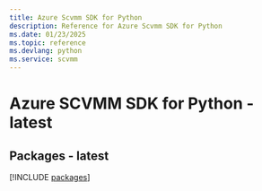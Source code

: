 ```yaml
---
title: Azure Scvmm SDK for Python
description: Reference for Azure Scvmm SDK for Python
ms.date: 01/23/2025
ms.topic: reference
ms.devlang: python
ms.service: scvmm
---
```

# Azure SCVMM SDK for Python - latest
## Packages - latest
[!INCLUDE [packages](scvmm-index.md)]